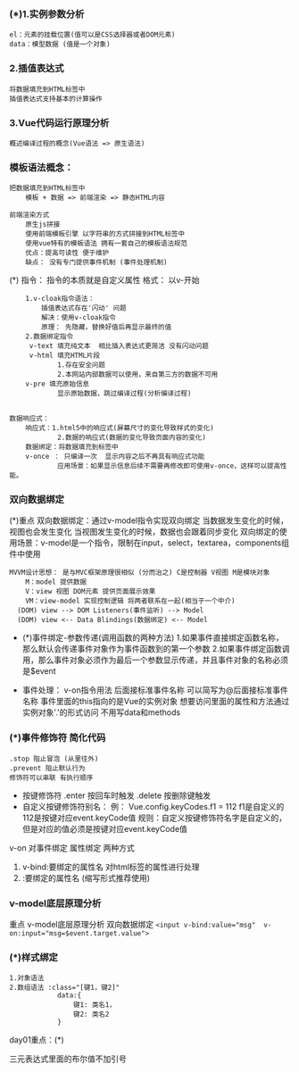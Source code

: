  ### (*)1.实例参数分析  
	el：元素的挂载位置(值可以是CSS选择器或者DOM元素)
    data：模型数据 (值是一个对象)
 ### 2.插值表达式
    将数据填充到HTML标签中
    插值表达式支持基本的计算操作
 ### 3.Vue代码运行原理分析
    概述编译过程的概念(Vue语法 => 原生语法)

 ### 模板语法概念：
    把数据填充到HTML标签中
        模板 + 数据 => 前端渲染 => 静态HTML内容
    
    前端渲染方式
        原生js拼接 
        使用前端模板引擎 以字符串的方式拼接到HTML标签中
        使用vue特有的模板语法 拥有一套自己的模板语法规范
        优点：提高可读性 便于维护
        缺点： 没有专门提供事件机制 (事件处理机制)

  (*)  指令： 指令的本质就是自定义属性
         格式： 以v-开始  

        1.v-cloak指令语法：
            插值表达式存在'闪动' 问题
            解决：使用v-cloak指令 
            原理： 先隐藏，替换好值后再显示最终的值
        2.数据绑定指令
         v-text 填充纯文本  相比插入表达式更简洁 没有闪动问题 
         v-html 填充HTML片段 
                1.存在安全问题
                2.本网站内部数据可以使用，来自第三方的数据不可用
        v-pre 填充原始信息
                显示原始数据，跳过编译过程(分析编译过程)


    数据响应式：
        响应式：1.html5中的响应式(屏幕尺寸的变化导致样式的变化)
                2.数据的响应式(数据的变化导致页面内容的变化)
        数据绑定：将数据填充到标签中
        v-once ： 只编译一次  显示内容之后不再具有响应式功能 
                应用场景：如果显示信息后续不需要再修改即可使用v-once，这样可以提高性能。

 ### 双向数据绑定
(*)重点 
    双向数据绑定：通过v-model指令实现双向绑定
        当数据发生变化的时候，视图也会发生变化
        当视图发生变化的时候，数据也会跟着同步变化
    双向绑定的使用场景：v-model是一个指令，限制在input，select，textarea，components组件中使用


    MVVM设计思想： 是与MVC框架原理很相似 (分而治之) C是控制器 V视图 M是模块对象
        M：model 提供数据
        V：view 视图 DOM元素 提供页面展示效果
        VM：view-model 实现控制逻辑 将两者联系在一起(相当于一个中介)
      (DOM) view --> DOM Listeners(事件监听) --> Model 
      (DOM) view <-- Data Blindings(数据绑定) <-- Model


* (*)事件绑定-参数传递(调用函数的两种方法)
        1.如果事件直接绑定函数名称，那么默认会传递事件对象作为事件函数到的第一个参数
        2.如果事件绑定函数调用，那么事件对象必须作为最后一个参数显示传递，并且事件对象的名称必须是$event

* 事件处理： v-on指令用法 后面接标准事件名称 可以简写为@后面接标准事件名称
          事件里面的this指向的是Vue的实例对象 想要访问里面的属性和方法通过 实例对象'.'的形式访问 不用写data和methods

 ### (*)事件修饰符 简化代码
    .stop 阻止冒泡 (从里往外)
    .prevent 阻止默认行为
    修饰符可以串联 有执行顺序
* 按键修饰符 
    .enter 按回车时触发
    .delete 按删除键触发
* 自定义按键修饰符别名：
  例： Vue.config.keyCodes.f1 = 112 
        f1是自定义的  112是按键对应event.keyCode值
        规则：自定义按键修饰符名字是自定义的，但是对应的值必须是按键对应event.keyCode值


v-on 对事件绑定
属性绑定 两种方式
   1. v-bind:要绑定的属性名 对html标签的属性进行处理
   2. :要绑定的属性名  (缩写形式推荐使用)
   
 ### v-model底层原理分析
重点 v-model底层原理分析 双向数据绑定
    ` <input v-bind:value="msg"  v-on:input="msg=$event.target.value"> `


 ### (*)样式绑定
    1.对象语法
    2.数组语法 :class="[键1，键2]"
                data:{
                    键1: 类名1，
                    键2: 类名2
                }


day01重点：(*)

三元表达式里面的布尔值不加引号
    
